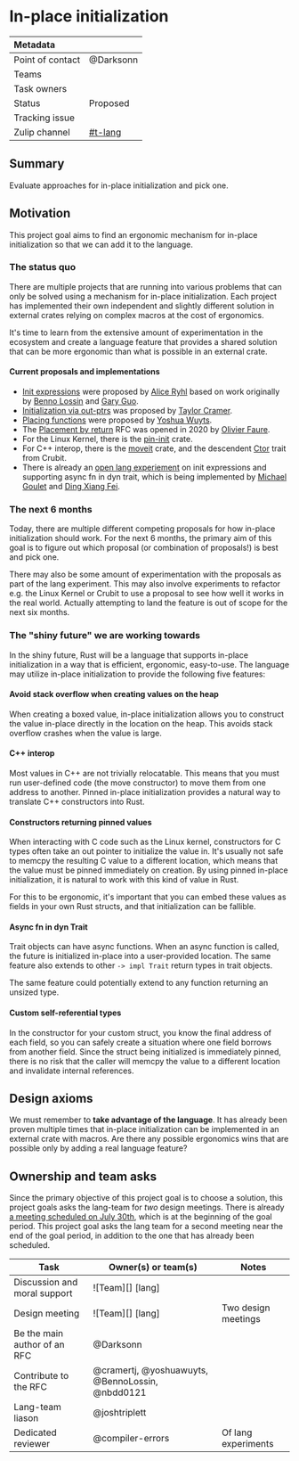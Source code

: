 # In-place initialization

| Metadata         |                                                                                  |
|:-----------------|----------------------------------------------------------------------------------|
| Point of contact | @Darksonn                                                                        |
| Teams            | <!-- TEAMS WITH ASKS -->                                                         |
| Task owners      | <!-- TASK OWNERS -->                                                             |
| Status           | Proposed                                                                         |
| Tracking issue   |                                                                                  |
| Zulip channel    | [#t-lang][channel]                                                               |

[channel]: https://rust-lang.zulipchat.com/#narrow/channel/213817-t-lang

## Summary

Evaluate approaches for in-place initialization and pick one.

## Motivation

This project goal aims to find an ergonomic mechanism for in-place
initialization so that we can add it to the language.

### The status quo

There are multiple projects that are running into various problems that can only
be solved using a mechanism for in-place initialization. Each project has
implemented their own independent and slightly different solution in external
crates relying on complex macros at the cost of ergonomics.

It's time to learn from the extensive amount of experimentation in the ecosystem
and create a language feature that provides a shared solution that can be more
ergonomic than what is possible in an external crate.

#### Current proposals and implementations

* [Init expressions] were proposed by [Alice Ryhl] based on work originally by
  [Benno Lossin] and [Gary Guo].
* [Initialization via out-ptrs] was proposed by [Taylor Cramer]. 
* [Placing functions] were proposed by [Yoshua Wuyts].
* The [Placement by return] RFC was opened in 2020 by [Olivier Faure].
* For the Linux Kernel, there is the [pin-init] crate.
* For C++ interop, there is the [moveit] crate, and the descendent [Ctor] trait
  from Crubit.
* There is already an [open lang experiement][lang-experiment] on init
  expressions and supporting async fn in dyn trait, which is being implemented
  by [Michael Goulet] and [Ding Xiang Fei].

[Init expressions]: https://hackmd.io/%40aliceryhl/BJutRcPblx
[Initialization via out-ptrs]: https://hackmd.io/awB-GOYJRlua9Cuc0a3G-Q
[Placing functions]: https://blog.yoshuawuyts.com/placing-functions/
[Placement by return]: https://github.com/rust-lang/rfcs/pull/2884
[Alice Ryhl]: https://github.com/Darksonn
[Benno Lossin]: https://github.com/BennoLossin
[Gary Guo]: https://github.com/nbdd0121
[Taylor Cramer]: https://github.com/cramertj
[Yoshua Wuyts]: https://github.com/yoshuawuyts
[Olivier Faure]: https://github.com/PoignardAzur
[pin-init]: https://github.com/rust-for-linux/pin-init
[moveit]: https://docs.rs/moveit/latest/moveit/new/trait.New.html
[Ctor]: https://github.com/google/crubit/blob/c65afa7b2923a2d4c9528f16f7bfd4aef6c80b86/support/ctor.rs#L189-L226
[lang-experiment]: https://github.com/rust-lang/lang-team/issues/336
[Michael Goulet]: https://github.com/compiler-errors
[Ding Xiang Fei]: https://github.com/dingxiangfei2009

### The next 6 months

Today, there are multiple different competing proposals for how in-place
initialization should work. For the next 6 months, the primary aim of this goal
is to figure out which proposal (or combination of proposals!) is best and pick
one.

There may also be some amount of experimentation with the proposals as part of
the lang experiment. This may also involve experiments to refactor e.g. the
Linux Kernel or Crubit to use a proposal to see how well it works in the real
world. Actually attempting to land the feature is out of scope for the next six
months.

### The "shiny future" we are working towards

In the shiny future, Rust will be a language that supports in-place
initialization in a way that is efficient, ergonomic, easy-to-use. The language
may utilize in-place initialization to provide the following five features:

#### Avoid stack overflow when creating values on the heap

When creating a boxed value, in-place initialization allows you to construct the
value in-place directly in the location on the heap. This avoids stack overflow
crashes when the value is large.

#### C++ interop

Most values in C++ are not trivially relocatable. This means that you must run
user-defined code (the move constructor) to move them from one address to
another. Pinned in-place initialization provides a natural way to translate C++
constructors into Rust.

#### Constructors returning pinned values

When interacting with C code such as the Linux kernel, constructors for C types
often take an out pointer to initialize the value in. It's usually not safe to
memcpy the resulting C value to a different location, which means that the value
must be pinned immediately on creation. By using pinned in-place initialization,
it is natural to work with this kind of value in Rust.

For this to be ergonomic, it's important that you can embed these values as
fields in your own Rust structs, and that initialization can be fallible.

#### Async fn in dyn Trait

Trait objects can have async functions. When an async function is called, the
future is initialized in-place into a user-provided location. The same feature
also extends to other `-> impl Trait` return types in trait objects.

The same feature could potentially extend to any function returning an unsized
type.

#### Custom self-referential types

In the constructor for your custom struct, you know the final address of each
field, so you can safely create a situation where one field borrows from another
field. Since the struct being initialized is immediately pinned, there is no
risk that the caller will memcpy the value to a different location and
invalidate internal references.

## Design axioms

We must remember to **take advantage of the language**. It has already been
proven multiple times that in-place initialization can be implemented in an
external crate with macros. Are there any possible ergonomics wins that are
possible only by adding a real language feature?

## Ownership and team asks

Since the primary objective of this project goal is to choose a solution, this
project goals asks the lang-team for *two* design meetings. There is already [a
meeting scheduled on July 30th][design-meeting], which is at the beginning of
the goal period. This project goal asks the lang team for a second meeting near
the end of the goal period, in addition to the one that has already been
scheduled.

[design-meeting]: https://github.com/rust-lang/lang-team/issues/332

| Task                         | Owner(s) or team(s)                   | Notes |
|------------------------------|---------------------------------------|-------|
| Discussion and moral support | ![Team][] [lang]                      |       |
| Design meeting               | ![Team][] [lang]                      | Two design meetings |
| Be the main author of an RFC | @Darksonn                             |       |
| Contribute to the RFC        | @cramertj, @yoshuawuyts, @BennoLossin, @nbdd0121 |       |
| Lang-team liason             | @joshtriplett                         |       |
| Dedicated reviewer           | @compiler-errors                      | Of lang experiments |

